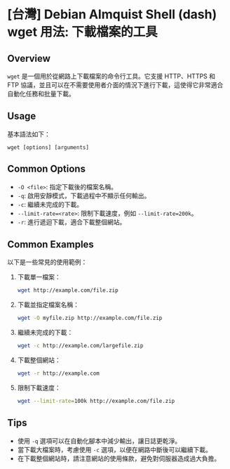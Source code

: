 # [台灣] Debian Almquist Shell (dash) wget 用法: 下載檔案的工具

## Overview
`wget` 是一個用於從網路上下載檔案的命令行工具。它支援 HTTP、HTTPS 和 FTP 協議，並且可以在不需要使用者介面的情況下進行下載，這使得它非常適合自動化任務和批量下載。

## Usage
基本語法如下：
```
wget [options] [arguments]
```

## Common Options
- `-O <file>`: 指定下載後的檔案名稱。
- `-q`: 啟用安靜模式，下載過程中不顯示任何輸出。
- `-c`: 繼續未完成的下載。
- `--limit-rate=<rate>`: 限制下載速度，例如 `--limit-rate=200k`。
- `-r`: 進行遞迴下載，適合下載整個網站。

## Common Examples
以下是一些常見的使用範例：

1. 下載單一檔案：
   ```bash
   wget http://example.com/file.zip
   ```

2. 下載並指定檔案名稱：
   ```bash
   wget -O myfile.zip http://example.com/file.zip
   ```

3. 繼續未完成的下載：
   ```bash
   wget -c http://example.com/largefile.zip
   ```

4. 下載整個網站：
   ```bash
   wget -r http://example.com
   ```

5. 限制下載速度：
   ```bash
   wget --limit-rate=100k http://example.com/file.zip
   ```

## Tips
- 使用 `-q` 選項可以在自動化腳本中減少輸出，讓日誌更乾淨。
- 當下載大檔案時，考慮使用 `-c` 選項，以便在網路中斷後可以繼續下載。
- 在下載整個網站時，請注意網站的使用條款，避免對伺服器造成過大負擔。